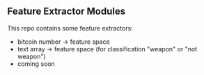 ## Feature Extractor Modules
This repo contains some feature extractors:
- bitcoin number -> feature space
- text array -> feature space (for classification "weapon" or "not weapon")
- coming soon
